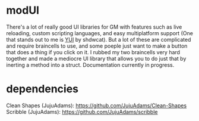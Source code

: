 # modUI
There's a lot of really good UI libraries for GM with features such as live reloading, custom scripting languages, and easy multiplatform support (One that stands out to me is [YUI](https://github.com/shdwcat/YUI) by shdwcat). But a lot of these are complicated and require braincells to use, and some poeple just want to make a button that does a thing if you click on it. I rubbed my two braincells very hard together and made a mediocre UI library that allows you to do just that by inerting a method into a struct. Documentation currently in progress.

# dependencies  
Clean Shapes (JujuAdams): https://github.com/JujuAdams/Clean-Shapes  
Scribble (JujuAdams): https://github.com/JujuAdams/scribble
